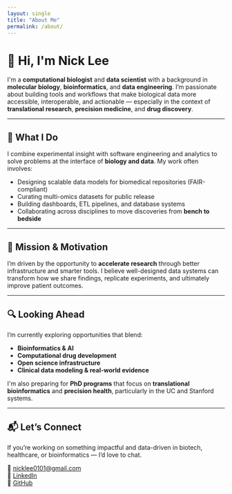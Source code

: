 ```yaml
---
layout: single
title: "About Me"
permalink: /about/
---
```


# 👋 Hi, I'm Nick Lee

I'm a **computational biologist** and **data scientist** with a background in **molecular biology**, **bioinformatics**, and **data engineering**. I’m passionate about building tools and workflows that make biological data more accessible, interoperable, and actionable — especially in the context of **translational research**, **precision medicine**, and **drug discovery**.

---

## 🧬 What I Do

I combine experimental insight with software engineering and analytics to solve problems at the interface of **biology and data**. My work often involves:

- Designing scalable data models for biomedical repositories (FAIR-compliant)
- Curating multi-omics datasets for public release
- Building dashboards, ETL pipelines, and database systems
- Collaborating across disciplines to move discoveries from **bench to bedside**

---

## 🚀 Mission & Motivation

I’m driven by the opportunity to **accelerate research** through better infrastructure and smarter tools. I believe well-designed data systems can transform how we share findings, replicate experiments, and ultimately improve patient outcomes.

---

## 🔍 Looking Ahead

I’m currently exploring opportunities that blend:

- **Bioinformatics & AI**  
- **Computational drug development**  
- **Open science infrastructure**  
- **Clinical data modeling & real-world evidence**

I'm also preparing for **PhD programs** that focus on **translational bioinformatics** and **precision health**, particularly in the UC and Stanford systems.

---

## 📬 Let’s Connect

If you’re working on something impactful and data-driven in biotech, healthcare, or bioinformatics — I’d love to chat.

📧 [nicklee0101@gmail.com](mailto:nicklee0101@gmail.com)  
🔗 [LinkedIn](https://linkedin.com/in/leen01)  
🐙 [GitHub](https://github.com/leen01)


